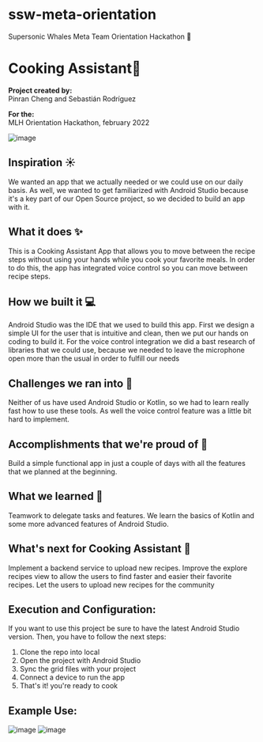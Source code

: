 # ssw-meta-orientation 
Supersonic Whales Meta Team Orientation Hackathon 🐳

# Cooking Assistant🍳

**Project created by:**<br />
Pinran Cheng and Sebastián Rodríguez<br />

**For the:**<br />
MLH Orientation Hackathon, february 2022<br />


![image](https://user-images.githubusercontent.com/71797690/152580853-8b61ec83-a736-4df2-9f51-8bdd8d5f7945.png)
## Inspiration ☀️
We wanted an app that we actually needed or we could use on our daily basis. As well, we wanted to get familiarized with Android Studio because it's a key part of our Open Source project, so we decided to build an app with it.
## What it does ✨
This is a Cooking Assistant App that allows you to  move between the recipe steps without using your hands while you cook your favorite meals. In order to do this, the app has integrated voice control so you can move between recipe steps.
## How we built it 💻
Android Studio was the IDE that we used to build this app. First we design a simple UI for the user that is intuitive and clean, then we put our hands on coding to build it. For the voice control integration we did a bast research of libraries that we could use, because we needed to leave the microphone open more than the usual in order to fulfill our needs
## Challenges we ran into 🐢
Neither of us have used Android Studio or Kotlin, so we had to learn really fast how to use these tools. As well the voice control feature was a little bit hard to implement.
## Accomplishments that we're proud of 🥳
Build a simple functional app in just a couple of days with all the features that we planned at the beginning.
## What we learned 🌱
Teamwork to delegate tasks and features.
We learn the basics of Kotlin and some more advanced features of Android Studio.
## What's next for Cooking Assistant 🚀
Implement a backend service to upload new recipes.
Improve the explore recipes view to allow the users to find faster and easier their favorite recipes.
Let the users to upload new recipes for the community


##  Execution and Configuration:
If you want to use this project be sure to have the latest Android Studio version. Then, you have to follow the next steps:<br />
1. Clone the repo into local<br />
2. Open the project with Android Studio<br />
3. Sync the grid files with your project<br />
4. Connect a device to run the app<br />
5. That's it! you're ready to cook<br />


##  Example Use:
![image](https://user-images.githubusercontent.com/71797690/152580485-c2c2fc9d-510c-43cb-8ad7-656ef610e6cb.jpg) ![image](https://user-images.githubusercontent.com/71797690/152582302-1399797d-6a74-43c0-818b-3194a9283bea.jpg) 
